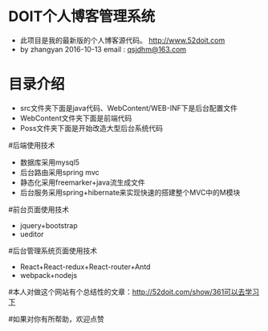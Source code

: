 # DOIT个人博客管理系统
* 此项目是我的最新版的个人博客源代码。 http://www.52doit.com
* by zhangyan 2016-10-13            email : qsjdhm@163.com

# 目录介绍
* src文件夹下面是java代码、WebContent/WEB-INF下是后台配置文件
* WebContent文件夹下面是前端代码
* Poss文件夹下面是开始改造大型后台系统代码

#后端使用技术
* 数据库采用mysql5
* 后台路由采用spring mvc
* 静态化采用freemarker+java流生成文件
* 后台服务采用spring+hibernate来实现快速的搭建整个MVC中的M模块

#前台页面使用技术
* jquery+bootstrap
* ueditor

#后台管理系统页面使用技术
* React+React-redux+React-router+Antd
* webpack+nodejs

#本人对做这个网站有个总结性的文章：http://52doit.com/show/361可以去学习下

#如果对你有所帮助，欢迎点赞

